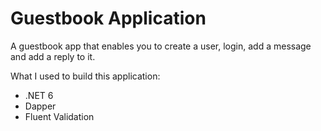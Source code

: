 # Guestbook Application
A guestbook app that enables you to create a user, login, add a message and add a reply to it.

What I used to build this application:
* .NET 6
* Dapper
* Fluent Validation


